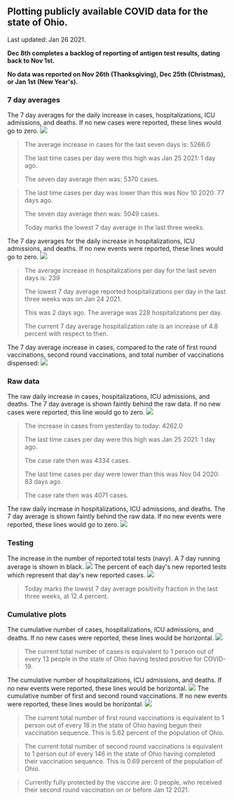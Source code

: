 ## Plotting publicly available COVID data for the state of Ohio. 

Last updated: Jan 26 2021. 

**Dec 8th completes a backlog of reporting of antigen test results, dating back to Nov 1st.**

**No data was reported on Nov 26th (Thanksgiving), Dec 25th (Christmas), or Jan 1st (New Year's).**
### 7 day averages
The 7 day averages for the daily increase in cases, hospitalizations, ICU admissions, and deaths. If no new cases were reported, these lines would go to zero.
![](7dayaverage_cases.png)

>The average increase in cases for the last seven days is: 5266.0
>
>The last time cases per day were this high was Jan 25 2021: 1 day ago.
>
>The seven day average then was: 5370 cases.

>
>The last time cases per day was lower than this was Nov 10 2020: 77 days ago.
>
>The seven day average then was: 5049 cases.
>
>Today marks the lowest 7 day average in the last three weeks.

The 7 day averages for the daily increase in hospitalizations, ICU admissions, and deaths. If no new events were reported, these lines would go to zero.
![](7dayaverage_hospital.png)

>The average increase in hospitalizations per day for the last seven days is: 239
>
>The lowest 7 day average reported hospitalizations per day in the last three weeks was on Jan 24 2021.
>
>This was 2 days ago. The average was 228 hospitalizations per day.
>
>The current 7 day average hospitalization rate is an increase of 4.8 percent with respect to then.

The 7 day average increase in cases, compared to the rate of first round vaccinations, second round vaccinations, and total number of vaccinations dispensed:
![](DailyVaccinationsCases.png)

### Raw data
The raw daily increase in cases, hospitalizations, ICU admissions, and deaths. The 7 day average is shown faintly behind the raw data. If no new cases were reported, this line would go to zero.
![](DailyCases.png)

>The increase in cases from yesterday to today: 4262.0 
>
>The last time cases per day were this high was Jan 25 2021: 1 day ago. 
>
>The case rate then was 4334 cases.
>
>The last time cases per day were lower than this was Nov 04 2020: 83 days ago. 
>
>The case rate then was 4071 cases.

The raw daily increase in hospitalizations, ICU admissions, and deaths. The 7 day average is shown faintly behind the raw data. If no new events were reported, these lines would go to zero.
![](DailyHospitalizations.png)

### Testing

The increase in the number of reported total tests (navy). A 7 day running average is shown in black.
![](DailyTests.png)
The percent of each day's new reported tests which represent that day's new reported cases.
![](percentpositive_tests.png)

>Today marks the lowest 7 day average positivity fraction in the last three weeks, at 12.4 percent.

### Cumulative plots
The cumulative number of cases, hospitalizations, ICU admissions, and deaths. If no new cases were reported, these lines would be horizontal.
![](Cases.png)

>The current total number of cases is equivalent to 1 person out of every 13 people in the state of Ohio having tested positive for COVID-19.

The cumulative number of hospitalizations, ICU admissions, and deaths. If no new events were reported, these lines would be horizontal.
![](Hospitalizations.png)
The cumulative number of first and second round vaccinations. If no new events were reported, these lines would be horizontal.
![](Vaccinations.png)

>The current total number of first round vaccinations is equivalent to 1 person out of every 18 in the state of Ohio having begun their vaccination sequence.
>This is 5.62 percent of the population of Ohio.

>The current total number of second round vaccinations is equivalent to 1 person out of every 146 in the state of Ohio having completed their vaccination sequence.
>This is 0.69 percent of the population of Ohio.

>Currently fully protected by the vaccine are: 0 people, who received their second round vaccination on or before Jan 12 2021.


